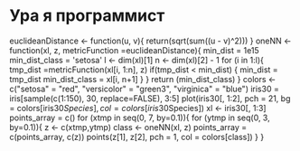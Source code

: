 # Ура я программист
euclideanDistance <- function(u, v){
  return(sqrt(sum((u - v)^2)))
}
oneNN <- function(xl, z, metricFunction =euclideanDistance){
  min_dist = 1e15
  min_dist_class = 'setosa'
  l <- dim(xl)[1]
  n <- dim(xl)[2] - 1
  for (i in 1:l){
    tmp_dist =metricFunction(xl[i, 1:n], z)
    if(tmp_dist < min_dist) {
      min_dist = tmp_dist
      min_dist_class = xl[i, n+1]
    }
  }
  return (min_dist_class)
}
colors <- c("setosa" = "red", "versicolor" = "green3",
            "virginica" = "blue")
iris30 = iris[sample(c(1:150), 30, replace=FALSE), 3:5]
plot(iris30[, 1:2], pch = 21, bg = colors[iris30$Species],
     col = colors[iris30$Species])
xl <- iris30[, 1:3]
points_array = c()
for (xtmp in seq(0, 7, by=0.1)){
  for (ytmp in seq(0, 3, by=0.1)){
    z <- c(xtmp,ytmp)
    class <- oneNN(xl, z)
    points_array = c(points_array, c(z))
    points(z[1], z[2], pch = 1, col = colors[class])
  }
}
